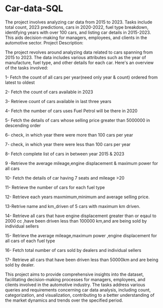 # Car-data-SQL

The project involves analyzing car data from 2015 to 2023. Tasks include total count, 2023 predictions, cars in 2020-2022, fuel type breakdown, identifying years with over 100 cars, and listing car details in 2015-2023. This aids decision-making for managers, employees, and clients in the automotive sector. 
Project Description:

The project revolves around analyzing data related to cars spanning from 2015 to 2023. The data includes various attributes such as the year of manufacture, fuel type, and other details for each car. Here's an overview of the tasks involved:

1- Fetch the count of all cars per year(need only year & count) ordered from  latest to oldest 

2- Fetch the count of cars available in 2023

3- Retrieve count of cars available in  last three years

4- Fetch the number of  cars uses Fuel Petrol will be there in 2020 

5- Fetch the details of cars whose selling price greater than 5000000 in descending order

6- check, in which year there were more than 100 cars per year

7- check, in which year there were less than 100 cars per year 

8- Fetch complete list of cars in between year 2015 & 2023

9 -Retrieve the average mileage,engine displacement & maximum power for all cars

10- Fetch the details of car having  7 seats and mileage >20

11- Retrieve the number of cars for each fuel type

12- Retrieve each years maxmimum,minimum and average selling price.

13-Retrive name and km_driven of  5 cars with maximum km driven.

14- Retrieve all cars that have engine displacement greater than or eqaul to 2000 cc ,have been driven less than 100000 km,and are being sold by individual sellers

15- Retrieve the average mileage,maximum power ,engine displacement for all cars of each fuel type

16- Fetch total number of cars sold by dealers and individual sellers

17- Retrieve all cars that have been driven less than 50000km and are being sold by dealer.

This project aims to provide comprehensive insights into the dataset, facilitating decision-making processes for managers, employees, and clients involved in the automotive industry. The tasks address various queries and requirements concerning car data analysis, including count, categorization, and visualization, contributing to a better understanding of the market dynamics and trends over the specified period.
